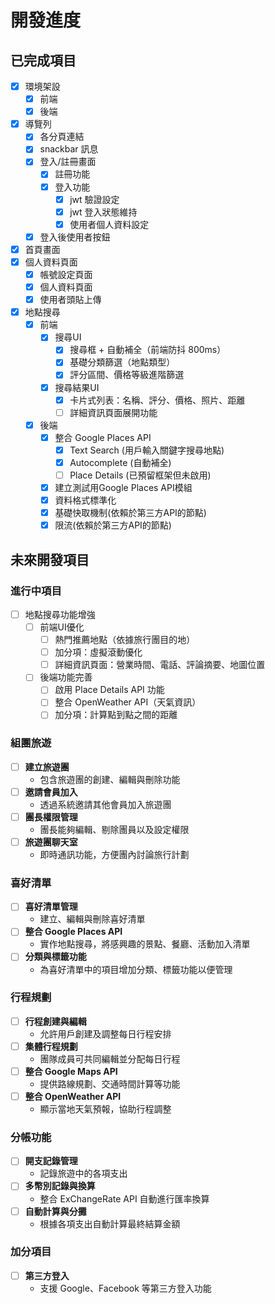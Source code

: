 # 開發進度

## 已完成項目

- [x] 環境架設  
  - [x] 前端  
  - [x] 後端
- [x] 導覽列  
  - [x] 各分頁連結  
  - [x] snackbar 訊息  
  - [x] 登入/註冊畫面  
    - [x] 註冊功能  
    - [x] 登入功能  
      - [x] jwt 驗證設定  
      - [x] jwt 登入狀態維持  
      - [x] 使用者個人資料設定  
  - [x] 登入後使用者按鈕
- [x] 首頁畫面
- [x] 個人資料頁面
  - [x] 帳號設定頁面
  - [x] 個人資料頁面
  - [x] 使用者頭貼上傳
- [x] 地點搜尋
  - [x] 前端
    - [x] 搜尋UI
      - [x] 搜尋框 + 自動補全（前端防抖 800ms）
      - [x] 基礎分類篩選（地點類型）
      - [x] 評分區間、價格等級進階篩選
    - [x] 搜尋結果UI
      - [x] 卡片式列表：名稱、評分、價格、照片、距離
      - [ ] 詳細資訊頁面展開功能
  - [x] 後端
    - [x] 整合 Google Places API
      - [x] Text Search (用戶輸入關鍵字搜尋地點)
      - [x] Autocomplete (自動補全)
      - [ ] Place Details (已預留框架但未啟用)
    - [x] 建立測試用Google Places API模組
    - [x] 資料格式標準化
    - [x] 基礎快取機制(依賴於第三方API的節點)
    - [x] 限流(依賴於第三方API的節點)

## 未來開發項目

### 進行中項目

- [ ] 地點搜尋功能增強
  - [ ] 前端UI優化
    - [ ] 熱門推薦地點（依據旅行團目的地）
    - [ ] 加分項：虛擬滾動優化
    - [ ] 詳細資訊頁面：營業時間、電話、評論摘要、地圖位置
  - [ ] 後端功能完善
    - [ ] 啟用 Place Details API 功能
    - [ ] 整合 OpenWeather API（天氣資訊）
    - [ ] 加分項：計算點到點之間的距離

### 組團旅遊

- [ ] **建立旅遊團**  
  - 包含旅遊團的創建、編輯與刪除功能
- [ ] **邀請會員加入**  
  - 透過系統邀請其他會員加入旅遊團
- [ ] **團長權限管理**  
  - 團長能夠編輯、剔除團員以及設定權限
- [ ] **旅遊團聊天室**  
  - 即時通訊功能，方便團內討論旅行計劃

### 喜好清單

- [ ] **喜好清單管理**  
  - 建立、編輯與刪除喜好清單
- [ ] **整合 Google Places API**  
  - 實作地點搜尋，將感興趣的景點、餐廳、活動加入清單
- [ ] **分類與標籤功能**  
  - 為喜好清單中的項目增加分類、標籤功能以便管理

### 行程規劃

- [ ] **行程創建與編輯**  
  - 允許用戶創建及調整每日行程安排
- [ ] **集體行程規劃**  
  - 團隊成員可共同編輯並分配每日行程
- [ ] **整合 Google Maps API**  
  - 提供路線規劃、交通時間計算等功能
- [ ] **整合 OpenWeather API**  
  - 顯示當地天氣預報，協助行程調整

### 分帳功能

- [ ] **開支記錄管理**  
  - 記錄旅遊中的各項支出
- [ ] **多幣別記錄與換算**  
  - 整合 ExChangeRate API 自動進行匯率換算
- [ ] **自動計算與分攤**  
  - 根據各項支出自動計算最終結算金額

### 加分項目

- [ ] **第三方登入**  
  - 支援 Google、Facebook 等第三方登入功能
